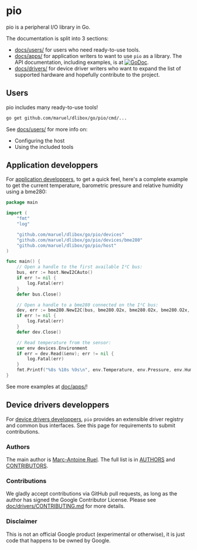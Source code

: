 # pio

pio is a peripheral I/O library in Go.

The documentation is split into 3 sections:
* [docs/users/](docs/users/) for users who need ready-to-use tools.
* [docs/apps/](docs/apps/) for application writers to want to use `pio` as a
  library. The API documentation, including examples, is at
  [![GoDoc](https://godoc.org/github.com/maruel/dlibox/go/pio?status.svg)](https://godoc.org/github.com/maruel/dlibox/go/pio).
* [docs/drivers/](docs/drivers/) for device driver writers who want to expand
  the list of supported hardware and hopefully contribute to the project.


## Users

pio includes many ready-to-use tools!

```bash
go get github.com/maruel/dlibox/go/pio/cmd/...
```

See [docs/users/](docs/users/) for more info on:

* Configuring the host
* Using the included tools


## Application developpers

For [application developpers](docs/apps/), to get a quick feel, here's a
complete example to get the current temperature, barometric pressure and
relative humidity using a bme280:

```go
package main

import (
    "fmt"
    "log"

    "github.com/maruel/dlibox/go/pio/devices"
    "github.com/maruel/dlibox/go/pio/devices/bme280"
    "github.com/maruel/dlibox/go/pio/host"
)

func main() {
    // Open a handle to the first available I²C bus:
    bus, err := host.NewI2CAuto()
    if err != nil {
        log.Fatal(err)
    }
    defer bus.Close()

    // Open a handle to a bme280 connected on the I²C bus:
    dev, err := bme280.NewI2C(bus, bme280.O2x, bme280.O2x, bme280.O2x, bme280.S500ms, bme280.FOff)
    if err != nil {
        log.Fatal(err)
    }
    defer dev.Close()

    // Read temperature from the sensor:
    var env devices.Environment
    if err = dev.Read(&env); err != nil {
        log.Fatal(err)
    }
    fmt.Printf("%8s %10s %9s\n", env.Temperature, env.Pressure, env.Humidity)
}
```

See more examples at [doc/apps/](doc/apps/#samples)!


## Device drivers developpers

For [device drivers developpers](doc/drivers/), `pio` provides an extensible
driver registry and common bus interfaces. See this page for requirements to
submit contributions.


### Authors

The main author is [Marc-Antoine Ruel](https://github.com/maruel). The full list
is in [AUTHORS](AUTHORS) and [CONTRIBUTORS](CONTRIBUTORS).


### Contributions

We gladly accept contributions via GitHub pull requests, as long as the author
has signed the Google Contributor License. Please see
[doc/drivers/CONTRIBUTING.md](doc/drivers/CONTRIBUTING.md) for more details.


### Disclaimer

This is not an official Google product (experimental or otherwise), it
is just code that happens to be owned by Google.
